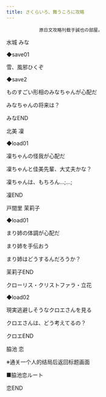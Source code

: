 ```yaml
---
title: さくらいろ、舞うころに攻略
---
```


                原日文攻略刊载于誠也の部屋。



水城 みな



◆save01



雪、風邪ひくぞ



◆save2



ものすごい形相のみなちゃんが心配だ



みなちゃんの将来は？



みなEND



北美 凜



◆load01



凜ちゃんの怪我が心配だ



凜ちゃんと佳美先輩、大丈夫かな？



凜ちゃんは、もちろん…;…;



凜END



戸間里 茉莉子



◆load01



まり姉の体調が心配だ



まり姉を手伝おう



まり姉はどうするんだろうか？



茉莉子END



クローリス・クリストファラ・立花



◆load02



現実逃避しそうなクロエさんを見る



クロエさんは、どう考えてるの？



クロエEND



脇池 恋



※通关一个人的结局后返回标题画面



■脇池恋ルート



恋END


              
